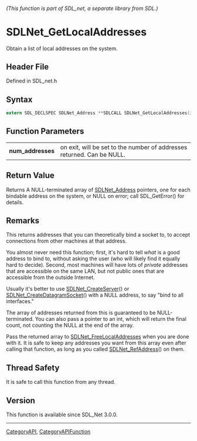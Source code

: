 ###### (This function is part of SDL_net, a separate library from SDL.)
# SDLNet_GetLocalAddresses

Obtain a list of local addresses on the system.

## Header File

Defined in SDL_net.h

## Syntax

```c
extern SDL_DECLSPEC SDLNet_Address **SDLCALL SDLNet_GetLocalAddresses(int *num_addresses);

```

## Function Parameters

|                       |                                                                        |
| --------------------- | ---------------------------------------------------------------------- |
| **num_addresses**     | on exit, will be set to the number of addresses returned. Can be NULL. |

## Return Value

Returns A NULL-terminated array of [SDLNet_Address](SDLNet_Address)
pointers, one for each bindable address on the system, or NULL on error;
call SDL_GetError() for details.

## Remarks

This returns addresses that you can theoretically bind a socket to, to
accept connections from other machines at that address.

You almost never need this function; first, it's hard to tell _what_ is a
good address to bind to, without asking the user (who will likely find it
equally hard to decide). Second, most machines will have lots of _private_
addresses that are accessible on the same LAN, but not public ones that are
accessible from the outside Internet.

Usually it's better to use [SDLNet_CreateServer](SDLNet_CreateServer)() or
[SDLNet_CreateDatagramSocket](SDLNet_CreateDatagramSocket)() with a NULL
address, to say "bind to all interfaces."

The array of addresses returned from this is guaranteed to be
NULL-terminated. You can also pass a pointer to an int, which will return
the final count, not counting the NULL at the end of the array.

Pass the returned array to
[SDLNet_FreeLocalAddresses](SDLNet_FreeLocalAddresses) when you are done
with it. It is safe to keep any addresses you want from this array even
after calling that function, as long as you called
[SDLNet_RefAddress](SDLNet_RefAddress)() on them.

## Thread Safety

It is safe to call this function from any thread.

## Version

This function is available since SDL_Net 3.0.0.

----
[CategoryAPI](CategoryAPI), [CategoryAPIFunction](CategoryAPIFunction)


